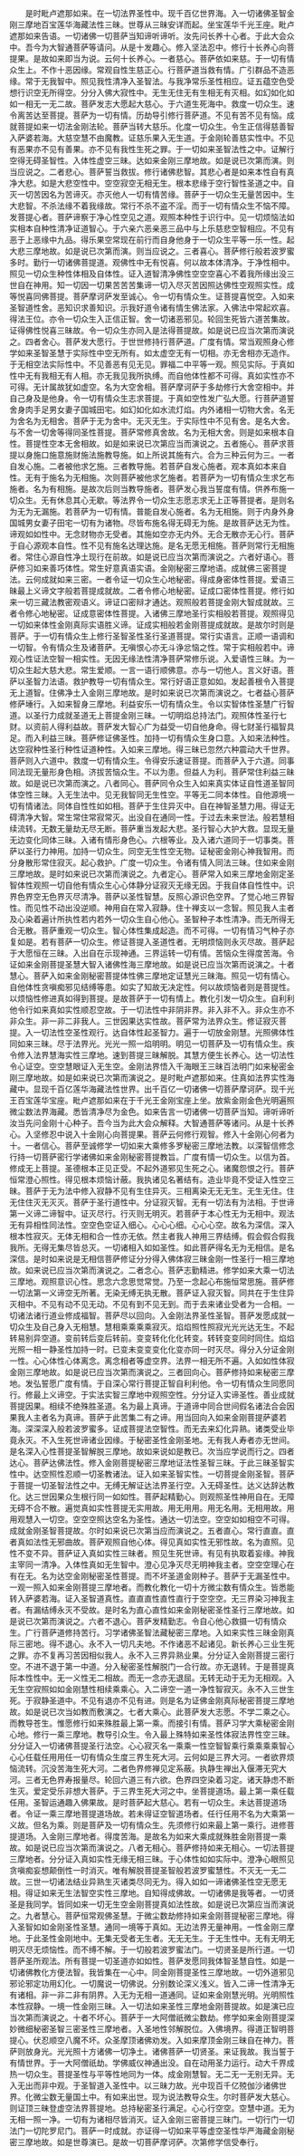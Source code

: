 <!-- { "loadSidebar": true } -->
　　是时毗卢遮那如来。在一切法界圣性中。现千百亿世界海。入一切诸佛圣智金刚三摩地百宝莲华海藏法性三昧。世尊从三昧安详而起。坐宝莲华千光王座。毗卢遮那如来告语。一切诸佛一切菩萨当知谛听谛听。汝先问长养十心者。于此大会众中。吾今为大智通菩萨等请问。从是十发趣心。修入坚法忍中。修行十长养心向菩提果。是故如来即当为说。云何十长养心。一者慈心。菩萨依如来慈。于一切有情众生上。不作十恶因缘。常观自性生慈正心。行菩萨道当救有情。广引群品不造恶缘。常于无我智中。照见我性清净入圣智法。与我净常乐圣性相应。证五蕴空色受想行识空无所得空。分分入佛大寂性中。无生无住无有生相无有灭相。如幻如化如如一相无一无二故。菩萨发志大愿起大慈心。于六道生死海中。救度一切众生。速令离苦达至菩提。菩萨为一切有情。历劫导引修行菩萨道。不见有苦不见有恼。成就菩提如来一切法金刚法轮。菩萨当转大慈乐。化度一切众生。令生正信得慈善智入萨婆若海。大慈空慧不由魔教。证慈乐果入无生道。于金刚轮善慈实性中。不见有恶果亦不见有善果。亦不见有我性生死之罪。于一切如来圣智法性之中。证解行空得无碍圣智性。入体性虚空三昧。达如来金刚三摩地故。如是说已次第而演。则当应说之。二者悲心。菩萨誓当救拔。修行诸佛悲智。其悲心者是如来本性自有真净大悲。如是大悲空性中。空空寂空无相无生。根本悲缘于空行智性圣道之中。自灭一切苦因名为苦谛灭。亦灭他人一切有情苦缘。菩萨于一切众生无量苦因中。生大悲智。不杀法缘不着我缘故。常行不杀不盗不淫。而于一切有情众生不恼不障。发菩提心者。菩萨谛察于净心性空见之道。观照本种性于识行中。见一切烦恼法如实相本自种性清净证道智心。于六亲六恶亲恶三品中与上乐慈悲空智相应。不见有恶于上恶缘中九品。得乐果空常现在前行而自身他身于一切众生平等一乐一性。起大悲三摩地故。如是说已次第而演。则当应说之。三者喜心。菩萨修行般若波罗蜜多时。勤行一切诸佛菩提道。观佛性中无有悦喜。何以故本体清净。于净性相中。照见一切众生种性体相及自体性。证入道智清净佛性空空空喜心不着我所缘出没三世自在神用。知一切因一切果苦苦苦集谛一切入尽灭苦因照达佛性空观照实性。成等悦喜同佛菩提。菩萨摩诃萨发至诚心。令一切有情众生。证菩提喜悦空。入如来圣智道性舍。恶知识求善知识。示我好道令诸有情生佛法家。入佛法中常起欢喜。得法王位。亦令一切众生入正信正智。舍一切诸恶邪见。轮回生死皆六道苦集故。证得佛性悦喜三昧故。令一切众生亦同入是法得菩提故。如是说已应当次第而演说之。四者舍心。菩萨发大愿行。于世世修持行菩萨道。广度有情。常当观照身心修学如来圣智圣慧于实际性中空无所有。如太虚空无有一切相。亦无舍相亦无造作。于无相空法实际性中。不见善恶有见无见。罪福二中平等一观。照见实际。于真如性中无有我相无有人相。亦无我见我所执缚。而自他体性都不可得。真如实性亦不可得。无计属故犹如虚空。名为大空舍相。菩萨摩诃萨于多劫修行大舍空相中。并自己身及是他身。令一切有情众生志求菩提。于真如空性发广弘大愿。行菩萨道誓舍身肉手足男女妻子国城田宅。如幻如化如水流灯焰。内外诸相一切物大舍。名无为舍名为无相舍。菩萨于无为舍中。无灭无生。于实际性中不见有舍。是名大舍。与不舍一切舍等得同圣性菩提。菩萨常修真舍故。名为无相大舍。则是如来根本自性。菩提性空本无舍相故。如是如来说已次第应当而演说之。五者施心。菩萨求菩提以身施口施意施财施法施教导施。如上所说其施有六。合为三种云何为三。一者自发心施。二者被他求乞施。三者教导施。若菩萨自发心施者。观本真如本来自性。无有于施名为无相施。次则菩萨被他求乞施者。若菩萨为一切有情众生求乞布施者。名为有相施。是故次后则当教导施者。菩萨发心我当誓度有情。供养布施一切众生。无有休息其心无歇。等法界令一切众生志愿志求无上正等菩提者。是则名为无为无漏施。若菩萨为一切有情。普能自发心施者。名为无相施。则于内身外身国城男女妻子田宅一切有为诸物。尽皆布施名得无碍无为施。是故菩萨达无为性。谛观如如性中。无念财物亦无受者。其施如空亦无内外。无合无散亦无心行。菩萨于自心源观本自性。性不见有施名达理达施。是名无愿无相施。菩萨则常行无相施者。常住心源自性净土现行在前故。如是说已应当次第而演说之。六者好语心。菩萨修习如来善巧体性。常生好意真语实语。金刚秘密三摩地语。成就佛三密菩提法。云何成就如来三密。一者令证一切众生心地秘密。得成身密体性菩提。爱语三昧最上义谛文字般若菩提成就故。二者令修心地秘密。证成口密体性菩提。修行如来一切三藏法教密观语义。谛证口密辩才通达。观照般若菩提金刚大智成就故。三者令修心地秘密。证成意密体性菩提。入诸佛三摩地圣行实相般若菩提。观照得见一切如来体性金刚真际实语胜义谛。证成实相般若金刚菩提成就故。是故尔时则是菩萨。于一切有情众生上修行圣智圣性圣行圣道菩提。常行实语言。正顺一语调和一切智。令有情众生及诸菩萨。无嗔恨心亦无斗诤忿恼之性。常于实相般若中。谛观心性证法空智一相实性。无因无缘法性清净菩萨常修乐说。入爱语性三昧。为一切众生起大慈大悲。常生爱顺。一言一语行顺佛意。亦与一切他人。言义好语。菩萨以圣智力法语。救护教导一切有情众生。常行好语正意如如。发起善根令入菩提无上道智。住佛净土入金刚三摩地故。是时如来说已次第而演说之。七者益心菩萨修萨埵行。入如来智身三摩地。利益安乐一切有情众生。令以实智体性圣慧广行智道。以圣行力成就圣道无上菩提金刚三昧。一切明焰总持法门。观照体性圣行七财。以资前人得利益故。菩萨发大智心广为益受一切自他身命。得七财圣行福智具足。而入利益三昧。菩萨修证佛圣性。加持一切有情众生身口意。入如来法种性。达空寂种性圣行种性证道种性。入如来三摩地。得三昧已忽然六种震动大千世界。菩萨则入六道中。救度一切有情众生。令得安乐速证菩提。而菩萨入于六道。同事同法现无量形身色相。济拔苦恼众生。不以为患。但益人为利。菩萨常住利益三昧故。如是说已次第而演之。八者同心。菩萨同令众生入如来真实体证自性道圣智同体空性三昧。入无生法中。见无我智同无生性空。平等无二同本体性。自他源境一切有情诸法。同体自性性如如相。菩萨于生住异灭中。自在神智圣慧力用。得证无碍清净大智。常生常住常寂常灭。出没自在通同一性。于过去未来世法。般若慧相续流转。无数无量劫无尽无断。菩萨重当发起大悲。圣行智心大护大救。显现无量无边变化同体三昧。入诸有情形身色心。六根等业。及入诸六道同于一切事类。菩萨以圣行力神用。加持一切众生。同空无生性空无物。证秘密金刚心神我智用。而分身散形常住寂灭。起心救护。广度一切众生。令诸有情入同法三昧。住如来金刚三摩地故。是时如来说已次第而演说之。九者定心。菩萨常入如来三摩地金刚定圣智体性观照一切自他有情众生心心体静分证寂灭无缘无因。于我自体自性性中。识界色界空无色界灭尽清净。菩萨以圣性智慧。反照心源识色空界。了觉心地三界智性。而见性不动出没逆顺。神用自在常入寂静。住十禅支以一念智。照见我人主者及心染着遍计所执性若内若外一切众生自心他心。圣智种子本性清净。而无所得无合无散。菩萨重观一切众生。智心体性集成起造。而不可得。一切有情习气种子亦复如是。若有菩萨一切众生。修证菩提入圣道性者。无明烦恼则永灭尽故。菩萨起于大愿恒在三昧。入出自在示现神通。三界运转一切有情。苦恼众生得度苦海。令证如来金刚菩提圣慧大智入诸佛性海三摩地故。如是说已应当次第而说演之。十者慧心。菩萨入如来金刚秘密菩提体性佛三摩地定证慧光三昧海。照见一切有情心。自他体性贪嗔痴邪见结缚等患。如实了知故无决定性。何以故烦恼者则是菩提性。以烦恼性修进真如得到菩提。是故菩萨于一切有情上。教化引发一切众生。自利利他令行如来真如实性顺忍空故。于一切法性中非阴非界。非入非不入。非众生亦不非众生。非一非二非我人。三世因果达实性故。菩萨常为法界众生。修证寂灭菩提。入一切法性空圣性观行。达自体性起圣智力。遍于一切放金刚慧。光照佛体性同如来三昧。尽于法界光。光光一照一焰明明。明见一切菩萨及一切有情众生。疾令修入法界慧海实性三摩地。速到菩提三昧解脱。其慧方便生长养心。达一切法性令心证空。空空慧眼证入无生空。金刚法界悟入千海眼王三昧百法明门如来秘密金刚三摩地故。如是如来说已次第而演说之。是时毗卢遮那如来。住真如法界实性海藏中。显现千百亿莲华海藏法性世界。出千百亿一切诸佛一切菩萨摩诃萨。现千光王百宝莲华宝座。毗卢遮那如来在于千光王金刚宝座上坐。放紫金刚金色光明遍照微尘数法界海藏。悉皆清净尽为金色。如来告言一切诸佛一切菩萨当知。谛听谛听汝当先问金刚十心种子。吾今当为此大会众解释。大智通菩萨等诸问。从是十长养心。入坚修忍中说入十金刚心向菩提果。菩萨云何修行观智。修入十金刚心何者为十。一者信心。菩萨至诚修学一切如来大乘修多罗秘密三摩地法教。以深智信修念行持一切菩萨密行学诸佛如来金刚秘密菩提教旨。广度有情一切众生。以信为首。修成无上菩提。圣德根本正见正受。不起外道邪见生死之心。诸魔怨恨之行。菩萨恒常澄心照性。得见根本烦恼计蔽。我执诸见名著结有。造业毕竟不受证入性空三昧。菩萨于无为法中修入寂静不见有生住异灭。三相离染无无无生。无生无住。住无住住灭无灭灭。菩萨于圣行道性中。分证寂灭智。无有一切法有为法相。于世谛第一义谛二谛智中。证灭尽行。行灭则无明灭。若菩萨于本心性无为无相中。观法无有异相性同法性。空空色空证入细心。心心心细。心心心空。故名为深信。深入根本性寂灭。无体无相和合一性亦无依。然主者我人神用三界结缚。假会假合假我我所。无得无集尽皆总灭。一切诸相入如如圣性。如此菩萨得名无为无相信。是名深信。是时如来说是无相信菩萨修证分分得入佛体寂三昧金刚一性圣行一相三摩地故。如来说已应当次第而演说之。二者念心。菩萨志勤精进。修学如来大乘一切法三摩地。观照意识心性。思念六念思觉常觉。乃至一念起心布施恒常思施。菩萨修一切法第一义谛空无所著。无染无缚无执无散。菩萨证入寂灭智。同共在于生住异灭相中。不见有动不见无动。不见有到不见无到。而于去来诸业受者为一合相。一切诸法诸行道业修成福智。菩萨尽以回向。入金刚法界圣性圣智。菩萨发愿成就一切众生及自己身入无相慧。慧相乘乘乘乘寂灭。焰焰照性照寂光光光达无生。不起转易别异空道。变前转后变后转前。变变转化化化转变。转转变变同时同住。焰焰光照一相一静圣性加持一时。已变未变变变化化变亦同一时灭尽。得分入分证金刚一性。心心体性心体离念。离念相者等虚空界。法界一相无所不遍。入如如性体寂金刚三摩地故。如是说已应当次第而演说之。三者回向心。菩萨修持如来秘密三摩地。发弘誓愿广度有情。于自深心常行菩提正智自利利他。令一切有情众生同愿同行。修最上义谛空。于实法实智三摩地中观照空性。分分证入实谛圣性。善业成就菩提因果。相续不绝殊胜圣道。名为最上真谛。于道谛中同合世间假名诸法合会因果我人主者名为真谛。菩萨于此苦集二有之谛。用当回向入如来金刚菩提萨婆若海。深深深入般若波罗蜜多。证成菩提法空智性。而无去来幻化异熟。诸类受业毕竟永灭。不入生死世谛诸业因缘。于秘密圣性金刚圣地。无有我人寿者亦无世间。是名深入心性菩提圣智解脱三摩地。故如来说如是教已。次当应学说而行之。四者达心。菩萨达佛法性。修入金刚菩提秘密三摩地证法性圣智三昧。于此三昧圣智实性中。达空照性忍顺一切圣教诸法。证入如来圣智实性。一切菩提金刚圣智。菩萨于菩提一切圣智法性之中。无缚无解证达法界圣行空。入无碍圣性。达义达辞达教化。达三世因果众生根行同一如如性。菩萨起精勤心。则观照圣性神用自在。无障无碍不合不散。遍觉真如实性菩提无实用故。用无用用。用无名用。无相用故。用用观慧入一切空。空空空照达空名为圣性。通达一切法空。空空如如相空不可得。成就金刚圣智菩提故。尔时如来说已次第当应而演说之。五者直心。常行直直。直者真如法性无邪曲故。菩萨观照自他心体。得见真如实性无邪性故。名为直照。见性不变不异。菩萨证入真如实性三昧者。照见生死世谛。有见有执取着妄缘。神我主宰同一清净。入体性真如无生智中。澄心见净灭尽无明神我主者。空空空理心在有在无。名为达空金刚秘密圣性菩提。而不坏圣道金刚种子。菩萨于无漏圣性中。一观一照入如来金刚菩提三摩地者。而教化教化一切十方微尘数有情众生。皆悉能转入萨婆若海。证入圣智道真性。直直直性直性直行于空空空。无三界染习神我主者。有漏结缚永灭不受故。是时名为直心直性如来金刚秘密圣性圣行三摩地故。如是说已次第而演说之。六者不退心。菩萨发精勤志。令自心他心救摄一切有情众生。广行菩萨道修持苦行。习学诸佛圣智法藏秘密三摩地。入如来实性三昧金刚真际三密地。得不退心。永不入一切凡夫地。不作诸恶不起诸见。新长养心三业生死之罪。亦不复再习苦因相似我人。永不入三界异熟业果。分分证入金刚菩提三密行空。不进不退于第一中道。分入秘密圣性解脱门一合行故。亦无退转。于是菩提真际本性性中。无一义性无二相故。而无一念亦无退屈。无转无动于无为无相观。入无生空寂照如如金刚慧性相续乘乘心。入二谛空一道一净性智寂灭。永不入三世生死。于寂静圣道中。不见有退亦不见有进。则是名为证佛金刚真际秘密菩提三摩地故。如是说已次当如教而敷演之。七者大乘心。此菩萨发大志愿。不学二乘之心。而教导苍生。惟愿修行如来殊胜最上第一乘。而接引有情。菩萨习学大乘秘密金刚心地。修行一乘三摩地。教导引众生。令入最上殊特如来圣性体寂法界性空三昧。分分证入一切诸佛菩提圣行法空。心心寂灭名一乘乘一性空智智乘行乘乘乘乘智心心心任载任用用任一切有情众生度三界生死大河。云何如是三界大河。一者欲界烦恼流转。沉没苦海生死大河。二者色界修禅见定系蔽。执静生禅出入偃滞无究大河。三者无色界寿报量尽。轮回六道三有六欲。色界四空染着习定。诸天静虑不断生灭。爱定受乐非想大菩萨。于三界生死大河之中。坐菩提道场。最上第一乘任载任用。圣智运通趣入佛果故。是时菩萨起大慈心。若有一切众生。未达菩提道场者。令证一乘三摩地菩提道场故。若未得证空智道场者。任行任用不名为大乘第一义故。但名为乘。则是菩萨及一切有情众生。先须修行如来最上第一乘行。进修菩提道场。入金刚三摩地者。得度苦海。是故名为如来大乘成就殊胜金刚菩提一乘故。如是说已应当次第而演说之。八者无相心。菩萨修持如来无相心。一切法菩提三摩地者。分分证入真如实性无缘无相三昧。于心体性如如实际中。澄净心眼照见贪嗔痴妄想颠倒性一时消灭。唯有解脱菩提圣智般若波罗蜜慧性。不灭无一无二故。三世一切诸法结业异熟生灭诸类尽同无为。得入如如一谛诸佛圣性空无愿无相。得证如来无生法智空实性三摩地。自知得成佛故。一切诸佛是我等者。一切贤圣是我同学。皆同如来一切无生空金刚菩提真如法性故。如是说已次第应当而演说之。九者慧心。菩萨恒常观佛圣慧。于微尘数劫修持如来金刚菩提秘密三摩地。得入圣智如如金刚圣性圣慧。通同一境等于真如。无边法界无量神用。一性金刚三摩地。于此圣性金刚地中。无集无受者无生者。无无无生。于无生性中。无有无明无明灭尽无烦恼性。而不缚不解。于一切般若波罗蜜法门。一切贤圣是所行道。一切菩萨圣所观法。所有菩提一切圣道亦如如性。菩萨发愿同我体智圣慧自性。如是一切诸佛教化方便法智。我皆集在一心中。同金刚菩提圣性三摩地故。一切外道邪见邪论邪定功用幻化。一切魔说一切佛说。分别数论深义浅义。皆入二谛一性清净无有诸相。非一非二非有阴界。入无为无相一道通同。证如来金刚慧光明。光明照性本性寂静。一境一性金刚三昧。入一切法如来圣性三摩地金刚菩提故。如是演已应当次第而演说之。十者不坏心。菩萨于一大阿僧祇微尘数劫。修学如来金刚菩提深妙微细秘密圣智三密圣性三摩地者。入圣地性邻解脱位。入佛境界。得道正智明菩提心。伏忍顺空八魔不坏。众圣摩顶诸佛劝发。入如来摩顶金刚三昧自在神力。菩萨则放身光。光光照十方诸佛一切净土。诸佛菩萨一切贤圣。来证我故。我当誓于有情世界。于一大阿僧祇劫。学佛威仪神通出没。自在动用圣力运行。动大千界成热一切众生。菩提圣性与平等性地同为一体。成金刚慧智。无二无一无别无异。无入无出而非中观。于圣智道入圣性中。以三昧力故。光中现百千亿殑伽沙诸佛世界。化微尘数无量国土中。有如来出世。现为说法教导众生。尔时菩萨发大慈心。则证顶三昧登虚空法界菩提地。总持秘密圣行满足。心心行空空。空慧中道。无为无相一照一净。一切有为诸相尽皆消灭。证入金刚三密菩提三昧门。一切行门一切法门一切陀罗尼门。菩萨一时成就。亦证得一切如来平等虚空圣性华严海藏金刚秘密三摩地故。如是世尊演已。是故一切菩萨摩诃萨。次第修学信受奉行。
